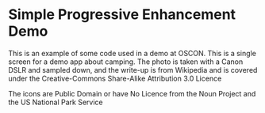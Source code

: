 Simple Progressive Enhancement Demo
============================================
This is an example of some code used in a demo at OSCON.  This is a single screen for a
demo app about camping.  The photo is taken with a Canon DSLR and sampled down, and the write-up
is from Wikipedia and is covered under the Creative-Commons Share-Alike Attribution 3.0 Licence

The icons are Public Domain or have No Licence from the Noun Project and the US National Park Service

